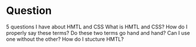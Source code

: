 # Question
5 questions I have about HMTL and CSS
What is HMTL and CSS?
How do I properly say these terms?
Do these two terms go hand and hand?
Can I use one without the other?
How do I stucture HMTL?

